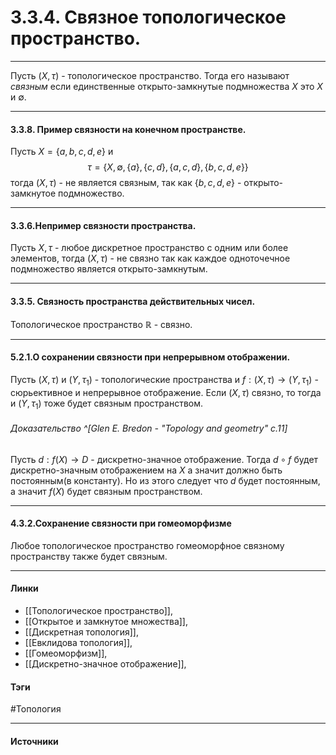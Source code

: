 # 3.3.4. Связное топологическое пространство.
***
Пусть $(X,\tau)$ - топологическое пространство. Тогда его называют *связным* если единственные открыто-замкнутые подмножества $X$ это $X$ и $\emptyset$.
***
#### 3.3.8. Пример связности на конечном пространстве.
Пусть $X=\{a,b,c,d,e\}$ и 
$$\tau=\{X,\emptyset,\{a\},\{c,d\},\{a,c,d\},\{b,c,d,e\}\}$$ тогда $(X,\tau)$ - не является связным, так как $\{b,c,d,e\}$ - открыто-замкнутое подмножество.
***
#### 3.3.6.Непример связности пространства.
Пусть $X,\tau$ - любое дискретное пространство с одним или более элементов, тогда $(X,\tau)$ - не связно так как каждое одноточечное подмножество является открыто-замкнутым.
***
#### 3.3.5. Связность пространства действительных чисел. 
Топологическое пространство $\mathbb{R}$ - связно.
***
#### 5.2.1.О сохранении связности при непрерывном отображении.
Пусть $(X,\tau)$ и $(Y,\tau_{1})$ - топологические пространства и $f:(X,\tau)\rightarrow(Y,\tau_{1})$ - сюрьективное и непрерывное отображение. Если $(X,\tau)$ связно, то тогда и $(Y,\tau_{1})$ тоже будет связным пространством.
###### Доказательство ^[Glen E. Bredon - "Topology and geometry" c.11]
Пусть $d:f(X)\to D$ - дискретно-значное отображение. Тогда $d\circ f$ будет дискретно-значным отображением на $X$ а значит должно быть постоянным(в константу). Но из этого следует что $d$ будет постоянным, а значит $f(X)$ будет связным пространством.
***
#### 4.3.2.Сохранение связности при гомеоморфизме
Любое топологическое пространство гомеоморфное связному пространству также будет связным.
***
#### Линки
- [[Топологическое пространство]],
- [[Открытое и замкнутое множества]],
- [[Дискретная топология]],
- [[Евклидова топология]],
- [[Гомеоморфизм]],
- [[Дискретно-значное отображение]],
#### Тэги
  #Топология
***
#### Источники